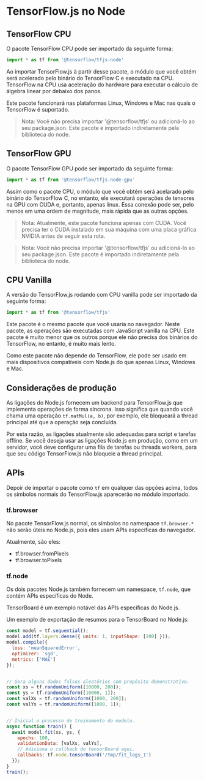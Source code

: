 # TensorFlow.js no Node


## TensorFlow CPU

O pacote TensorFlow CPU pode ser importado da seguinte forma:


```js
import * as tf from '@tensorflow/tfjs-node'
```


Ao importar TensorFlow.js à partir desse pacote, o módulo que você obtém será acelerado pelo binário do TensorFlow C e executado na CPU. TensorFlow na CPU usa aceleração do hardware para executar o cálculo de álgebra linear por debaixo dos panos.

Este pacote funcionará nas plataformas Linux, Windows e Mac nas quais o TensorFlow é suportado.

> Nota: Você não precisa importar '@tensorflow/tfjs' ou adicioná-lo ao seu package.json. Este pacote é importado indiretamente pela biblioteca do node.


## TensorFlow GPU

O pacote TensorFlow GPU pode ser importado da seguinte forma:


```js
import * as tf from '@tensorflow/tfjs-node-gpu'
```


Assim como o pacote CPU, o módulo que você obtém será acelarado pelo binário do TensorFlow C, no entanto, ele executará operações de tensores na GPU com CUDA e, portanto, apenas linux. Essa conexão pode ser, pelo menos em uma ordem de magnitude, mais rápida que as outras opções.

> Nota: Atualmente, este pacote funciona apenas com CUDA. Você precisa ter o CUDA instalado em sua máquina com uma placa gráfica NVIDIA antes de seguir esta rota.

> Nota: Você não precisa importar '@tensorflow/tfjs' ou adicioná-lo ao seu package.json. Este pacote é importado indiretamente pela biblioteca do node.


## CPU Vanilla

A versão do TensorFlow.js rodando com CPU vanilla pode ser importado da seguinte forma:


```js
import * as tf from '@tensorflow/tfjs'
```


Este pacote é o mesmo pacote que você usaria no navegador. Neste pacote, as operações são executadas com JavaScript vanilla na CPU. Este pacote é muito menor que os outros porque ele não precisa dos binários do TensorFlow, no entanto, é muito mais lento.

Como este pacote não depende do TensorFlow, ele pode ser usado em mais dispositivos compatíveis com Node.js do que apenas Linux, Windows e Mac.


## Considerações de produção

As ligações do Node.js fornecem um backend para TensorFlow.js que implementa operações de forma síncrona. Isso significa que quando você chama uma operação `tf.matMul(a, b)`, por exemplo, ele bloqueará a thread principal até que a operação seja concluída.

Por esta razão, as ligações atualmente são adequadas para script e tarefas offline. Se você deseja usar as ligações Node.js em produção, como em um servidor, você deve configurar uma fila de tarefas ou threads workers, para que seu código TensorFlow.js não bloqueie a thread principal.


## APIs

Depoir de importar o pacote como `tf` em qualquer das opções acima, todos os símbolos normais do TensorFlow.js aparecerão no módulo importado.


### tf.browser

No pacote TensorFlow.js normal, os símbolos no namespace `tf.browser.*` não serão úteis no Node.js, pois eles usam APIs específicas do navegador.

Atualmente, são eles:

*  tf.browser.fromPixels
*  tf.browser.toPixels


### tf.node

Os dois pacotes Node.js também fornecem um namespace, `tf.node`, que contém APIs específicas do Node.

TensorBoard é um exemplo notável das APIs específicas do Node.js.

Um exemplo de exportação de resumos para o TensorBoard no Node.js:


```js
const model = tf.sequential();
model.add(tf.layers.dense({ units: 1, inputShape: [200] }));
model.compile({
  loss: 'meanSquaredError',
  optimizer: 'sgd',
  metrics: ['MAE']
});


// Gera alguns dados falsos aleatórios com propósito demonstrativo.
const xs = tf.randomUniform([10000, 200]);
const ys = tf.randomUniform([10000, 1]);
const valXs = tf.randomUniform([1000, 200]);
const valYs = tf.randomUniform([1000, 1]);


// Inicial o processo de treinamento do modelo.
async function train() {
  await model.fit(xs, ys, {
    epochs: 100,
    validationData: [valXs, valYs],
    // Adiciona o callback do tensorBoard aqui.
    callbacks: tf.node.tensorBoard('/tmp/fit_logs_1')
  });
}
train();
```